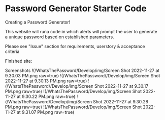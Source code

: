 # Password Generator Starter Code
Creating a Password Generator!

This website will runa code in which alerts will prompt the user to generate a unique password based on established parameters.

Please see "Issue" section for requirements, userstory & acceptance criteria 

Finished site: 

Screenshots
!(/WhatsThePassword/Develop/img/Screen Shot 2022-11-27 at 9.30.03 PM.png raw=true)
!(/WhatsThePassword//Develop/img/Screen Shot 2022-11-27 at 9.30.13 PM.png raw=true)
!(/WhatsThePassword//Develop/img/Screen Shot 2022-11-27 at 9.30.17 PM.png raw=true)
!(/WhatsThePassword/Develop/img/Screen Shot 2022-11-27 at 9.30.22 PM.png raw=true)
!(/WhatsThePassword/Develop/img/Screen Shot 2022-11-27 at 9.30.28 PM.png raw=true)
!(/WhatsThePassword/Develop/img/Screen Shot 2022-11-27 at 9.31.07 PM.png raw=true)
